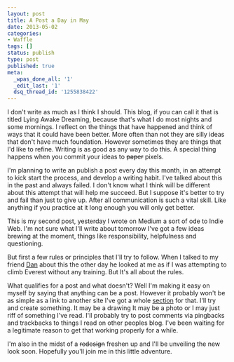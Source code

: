```yaml
---
layout: post
title: A Post a Day in May
date: 2013-05-02
categories:
- Waffle
tags: []
status: publish
type: post
published: true
meta:
  _wpas_done_all: '1'
  _edit_last: '1'
  dsq_thread_id: '1255838422'
---
```

<p>I don't write as much as I think I should. This blog, if you can call it that is titled Lying Awake Dreaming, because that's what I do most nights and some mornings. I reflect on the things that have happened and think of ways that it could have been better. More often than not they are silly ideas that don't have much foundation. However sometimes they are things that I'd like to refine. Writing is as good as any way to do this. A special thing happens when you commit your ideas to <del>paper</del> pixels.</p>

<p>I'm planning to write an publish a post every day this month, in an attempt to kick start the process, and develop a writing habit. I've talked about this in the past and always failed. I don't know what I think will be different about this attempt that will help me succeed. But I suppose it's better to try and fail than just to give up. After all communication is such a vital skill. Like anything if you practice at it long enough you will only get better.</p>

<p>This is my second post, yesterday I wrote on Medium a sort of ode to Indie Web. I'm not sure what I'll write about tomorrow I've got a few ideas brewing at the moment, things like responsibility, helpfulness and questioning.</p>

<p>But first a few rules or principles that I'll try to follow. When I talked to my friend <a href="http://www.dannisbet.co.uk/">Dan</a> about this the other day he looked at me as if I was attempting to climb Everest without any training. But It's all about the rules.</p>

<p>What qualifies for a post and what doesn't? Well I'm making it easy on myself by saying that anything can be a post. However it probably won't be as simple as a link to another site I've got a whole <a href="http://www.gavinwye.com/category/blog/links/">section</a> for that. I'll try and create something. It may be a drawing It may be a photo or I may just riff of something I've read. I'll probably try to post comments via pingbacks and trackbacks to things I read on other peoples blog. I've been waiting for a legitimate reason to get that working properly for a while.</p>

<p>I'm also in the midst of a <del>redesign</del> freshen up and I'll be unveiling the new look soon. Hopefully you'll join me in this little adventure.</p>

<p><br /><br /></p>
